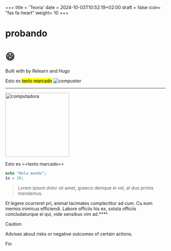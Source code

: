 +++
title = 'Teoria'
date = 2024-10-03T10:52:19+02:00
draft = false
icon=  "fas fa-heart"
weight= 10
+++

# probando
# :smile:  
Built with <i class="fas fa-heart"></i> by Relearn and Hugo

Esto es <mark>texto marcado</mark>
![compueter](/images/computer-web.svg?width=10vw&height=10vh)

----

<img src="/images/computer-web.svg" alt="computadora" height=200px />

Esto es ==texto marcado==


```php
echo "Hola mundo";
$a = 20;

```


> Lorem ipsum dolor sit amet, graecis denique ei vel, at duo primis mandamus.

 Et legere ocurreret pri, animal tacimates complectitur ad cum. Cu eum inermis inimicus efficiendi. Labore officiis his ex, soluta officiis concludaturque ei qui, vide sensibus vim ad.****

> [!CAUTION]
> Advises about risks or negative outcomes of certain actions.

 Fin
 